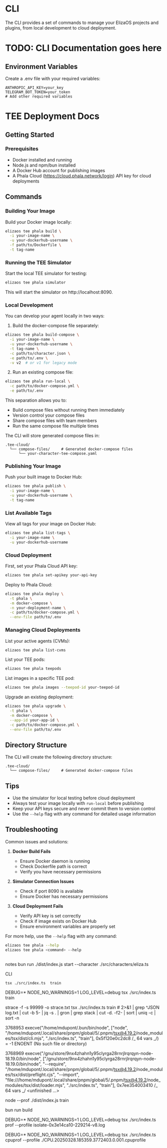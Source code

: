# CLI

The CLI provides a set of commands to manage your ElizaOS projects and plugins, from local development to cloud deployment.

# TODO: CLI Documentation goes here

## Environment Variables

Create a .env file with your required variables:

```env
ANTHROPIC_API_KEY=your_key
TELEGRAM_BOT_TOKEN=your_token
# Add other required variables
```

# TEE Deployment Docs

## Getting Started

### Prerequisites

- Docker installed and running
- Node.js and npm/bun installed
- A Docker Hub account for publishing images
- A Phala Cloud (https://cloud.phala.network/login) API key for cloud deployments

## Commands

### Building Your Image

Build your Docker image locally:

```bash
elizaos tee phala build \
  -i your-image-name \
  -u your-dockerhub-username \
  -f path/to/Dockerfile \
  -t tag-name
```

### Running the TEE Simulator

Start the local TEE simulator for testing:

```bash
elizaos tee phala simulator
```

This will start the simulator on http://localhost:8090.

### Local Development

You can develop your agent locally in two ways:

1. Build the docker-compose file separately:

```bash
elizaos tee phala build-compose \
  -i your-image-name \
  -u your-dockerhub-username \
  -t tag-name \
  -c path/to/character.json \
  -e path/to/.env \
  -v v2  # or v1 for legacy mode
```

2. Run an existing compose file:

```bash
elizaos tee phala run-local \
  -c path/to/docker-compose.yml \
  -e path/to/.env
```

This separation allows you to:

- Build compose files without running them immediately
- Version control your compose files
- Share compose files with team members
- Run the same compose file multiple times

The CLI will store generated compose files in:

```
.tee-cloud/
  └── compose-files/     # Generated docker-compose files
      └── your-character-tee-compose.yaml
```

### Publishing Your Image

Push your built image to Docker Hub:

```bash
elizaos tee phala publish \
  -i your-image-name \
  -u your-dockerhub-username \
  -t tag-name
```

### List Available Tags

View all tags for your image on Docker Hub:

```bash
elizaos tee phala list-tags \
  -i your-image-name \
  -u your-dockerhub-username
```

### Cloud Deployment

First, set your Phala Cloud API key:

```bash
elizaos tee phala set-apikey your-api-key
```

Deploy to Phala Cloud:

```bash
elizaos tee phala deploy \
  -t phala \
  -m docker-compose \
  -n your-deployment-name \
  -c path/to/docker-compose.yml \
  --env-file path/to/.env
```

### Managing Cloud Deployments

List your active agents (CVMs):

```bash
elizaos tee phala list-cvms
```

List your TEE pods:

```bash
elizaos tee phala teepods
```

List images in a specific TEE pod:

```bash
elizaos tee phala images --teepod-id your-teepod-id
```

Upgrade an existing deployment:

```bash
elizaos tee phala upgrade \
  -t phala \
  -m docker-compose \
  --app-id your-app-id \
  -c path/to/docker-compose.yml \
  --env-file path/to/.env
```

## Directory Structure

The CLI will create the following directory structure:

```
.tee-cloud/
  └── compose-files/     # Generated docker-compose files
```

## Tips

- Use the simulator for local testing before cloud deployment
- Always test your image locally with `run-local` before publishing
- Keep your API keys secure and never commit them to version control
- Use the `--help` flag with any command for detailed usage information

## Troubleshooting

Common issues and solutions:

1. **Docker Build Fails**

   - Ensure Docker daemon is running
   - Check Dockerfile path is correct
   - Verify you have necessary permissions

2. **Simulator Connection Issues**

   - Check if port 8090 is available
   - Ensure Docker has necessary permissions

3. **Cloud Deployment Fails**
   - Verify API key is set correctly
   - Check if image exists on Docker Hub
   - Ensure environment variables are properly set

For more help, use the `--help` flag with any command:

```bash
elizaos tee phala --help
elizaos tee phala <command> --help
```

##

notes
bun run ./dist/index.js start --character ./src/characters/eliza.ts

CLI

`tsx ./src/index.ts  train`

DEBUG=\* NODE_NO_WARNINGS=1 LOG_LEVEL=debug tsx ./src/index.ts train

strace -f -s 99999 -o strace.txt tsx ./src/index.ts train # 2>&1 | grep ^JSON log.txt | cut -b 5- | jq -s . | gron | grep stack | cut -d. -f2- | sort | uniq -c | sort -n

3768953 execve("/home/mdupont/.bun/bin/node", ["node", "/home/mdupont/.local/share/pnpm/global/5/.pnpm/tsx@4.19.2/node_modules/tsx/dist/cli.mjs", "./src/index.ts", "train"], 0x5f120e0c2dc8 /_ 64 vars _/) = -1 ENOENT (No such file or directory)

3768969 execve("/gnu/store/9nx4zhahn1y95clyrga28rnrjlrqrqyn-node-18.19.0/bin/node", ["/gnu/store/9nx4zhahn1y95clyrga28rnrjlrqrqyn-node-18.19.0/bin/node", "--require", "/home/mdupont/.local/share/pnpm/global/5/.pnpm/tsx@4.19.2/node_modules/tsx/dist/preflight.cjs", "--import", "file:///home/mdupont/.local/share/pnpm/global/5/.pnpm/tsx@4.19.2/node_modules/tsx/dist/loader.mjs", "./src/index.ts", "train"], 0x7ee354003410 /_ 64 vars _/ <unfinished ...>

node --prof ./dist/index.js train

bun run build

DEBUG=\* NODE_NO_WARNINGS=1 LOG_LEVEL=debug tsx ./src/index.ts prof --profile isolate-0x3e14ca10-229214-v8.log

DEBUG=\* NODE_NO_WARNINGS=1 LOG_LEVEL=debug tsx ./src/index.ts cpuprof --profile ./CPU.20250328.185359.3772403.0.001.cpuprofile
